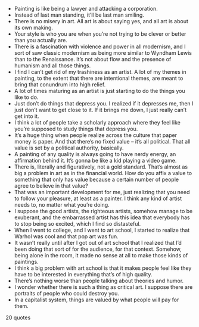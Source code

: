  - Painting is like being a lawyer and attacking a corporation.
 - Instead of last man standing, it’ll be last man smiling.
 - There is no misery in art. All art is about saying yes, and all art is about its own making.
 - Your style is who you are when you’re not trying to be clever or better than you actually are.
 - There is a fascination with violence and power in all modernism, and I sort of saw classic modernism as being more similar to Wyndham Lewis than to the Renaissance. It’s not about flow and the presence of humanism and all those things.
 - I find I can’t get rid of my trashiness as an artist. A lot of my themes in painting, to the extent that there are intentional themes, are meant to bring that conundrum into high relief.
 - A lot of times maturing as an artist is just starting to do the things you like to do.
 - Just don’t do things that depress you. I realized if it depresses me, then I just don’t want to get close to it. If it brings me down, I just really can’t get into it.
 - I think a lot of people take a scholarly approach where they feel like you’re supposed to study things that depress you.
 - It’s a huge thing when people realize across the culture that paper money is paper. And that there’s no fixed value – it’s all political. That all value is set by a political authority, basically.
 - A painting of any quality is always going to have nerdy energy, an affirmation behind it. It’s gonna be like a kid playing a video game.
 - There is, literally and figuratively, not a gold standard. That’s almost as big a problem in art as in the financial world. How do you affix a value to something that only has value because a certain number of people agree to believe in that value?
 - That was an important development for me, just realizing that you need to follow your pleasure, at least as a painter. I think any kind of artist needs to, no matter what you’re doing.
 - I suppose the good artists, the righteous artists, somehow manage to be exuberant, and the embarrassed artist has this idea that everybody has to stop being so excited, which I find so distasteful.
 - When I went to college, and I went to art school, I started to realize that Warhol was cool and that pop art was fun.
 - It wasn’t really until after I got out of art school that I realized that I’d been doing that sort of for the audience, for that context. Somehow, being alone in the room, it made no sense at all to make those kinds of paintings.
 - I think a big problem with art school is that it makes people feel like they have to be interested in everything that’s of high quality.
 - There’s nothing worse than people talking about theories and humor.
 - I wonder whether there is such a thing as critical art. I suppose there are portraits of people who could destroy you.
 - In a capitalist system, things are valued by what people will pay for them.

20 quotes